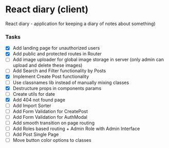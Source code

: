 # React diary (client)

React diary - application for keeping a diary of notes about something)

### Tasks

- [x] Add landing page for unauthorized users
- [x] Add public and protected routes in Router
- [ ] Add image uploader for global image storage in server (only admin can upload and delete these images)
- [ ] Add Search and Filter functionality by Posts
- [x] Implement Create Post functionality
- [ ] Use classnames lib instead of manually mixing classes
- [x] Destructure props in components params
- [ ] Create utils for date
- [x] Add 404 not found page
- [ ] Add Import Sorter
- [ ] Add Form Validation for CreatePost
- [ ] Add Form Validation for AuthModal
- [ ] Add smooth transition on page routing
- [ ] Add Roles based routing + Admin Role with Admin Interface
- [ ] Add Post Single Page
- [ ] Move button color options to classes
